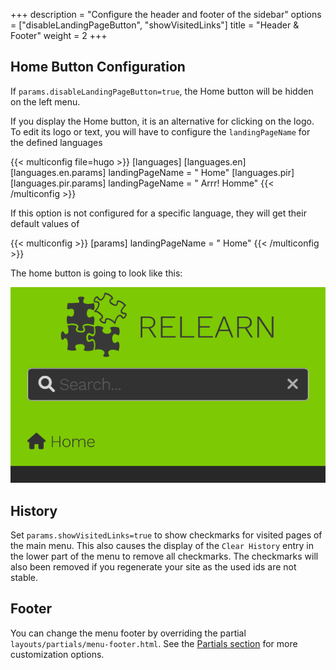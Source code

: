 +++
description = "Configure the header and footer of the sidebar"
options = ["disableLandingPageButton", "showVisitedLinks"]
title = "Header & Footer"
weight = 2
+++

## Home Button Configuration

If `params.disableLandingPageButton=true`, the Home button will be hidden  on the left menu.

If you display the Home button, it is an alternative for clicking on the logo. To edit its logo or text, you will have to configure the `landingPageName` for the defined languages

{{< multiconfig file=hugo >}}
[languages]
[languages.en]
[languages.en.params]
landingPageName = "<i class='fa-fw fas fa-home'></i> Home"
[languages.pir]
[languages.pir.params]
landingPageName = "<i class='fa-fw fas fa-home'></i> Arrr! Homme"
{{< /multiconfig >}}

If this option is not configured for a specific language, they will get their default values of

{{< multiconfig >}}
[params]
landingPageName = "<i class='fa-fw fas fa-home'></i> Home"
{{< /multiconfig >}}

The home button is going to look like this:

![Default Home Button](home_button_defaults.png?width=18.75rem)

## History

Set `params.showVisitedLinks=true` to show checkmarks for visited pages of the main menu. This also causes the display of the `Clear History` entry in the lower part of the menu to remove all checkmarks. The checkmarks will also been removed if you regenerate your site as the used ids are not stable.

## Footer

You can change the menu footer by overriding the partial `layouts/partials/menu-footer.html`. See the [Partials section](configuration/modifications/partials) for more customization options.
